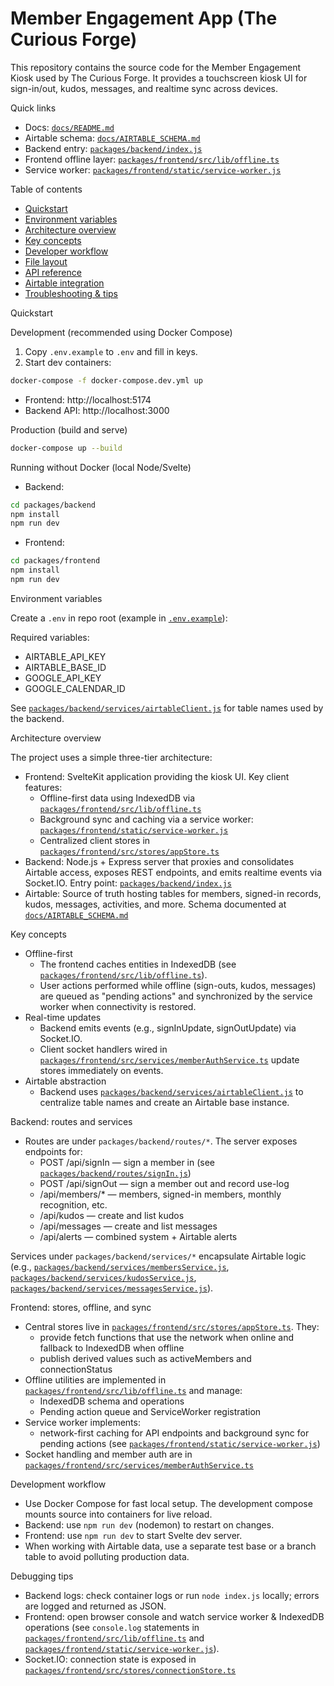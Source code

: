 # Member Engagement App (The Curious Forge)

This repository contains the source code for the Member Engagement Kiosk used by The Curious Forge. It provides a touchscreen kiosk UI for sign-in/out, kudos, messages, and realtime sync across devices.

Quick links

- Docs: [`docs/README.md`](docs/README.md:1)
- Airtable schema: [`docs/AIRTABLE_SCHEMA.md`](docs/AIRTABLE_SCHEMA.md:1)
- Backend entry: [`packages/backend/index.js`](packages/backend/index.js:1)
- Frontend offline layer: [`packages/frontend/src/lib/offline.ts`](packages/frontend/src/lib/offline.ts:1)
- Service worker: [`packages/frontend/static/service-worker.js`](packages/frontend/static/service-worker.js:1)

Table of contents

- [Quickstart](#quickstart)
- [Environment variables](#environment-variables)
- [Architecture overview](#architecture-overview)
- [Key concepts](#key-concepts)
- [Developer workflow](#developer-workflow)
- [File layout](#file-layout)
- [API reference](#api-reference)
- [Airtable integration](#airtable-integration)
- [Troubleshooting & tips](#troubleshooting--tips)

Quickstart

Development (recommended using Docker Compose)

1. Copy `.env.example` to `.env` and fill in keys.
2. Start dev containers:

```bash
docker-compose -f docker-compose.dev.yml up
```

- Frontend: http://localhost:5174
- Backend API: http://localhost:3000

Production (build and serve)

```bash
docker-compose up --build
```

Running without Docker (local Node/Svelte)

- Backend:

```bash
cd packages/backend
npm install
npm run dev
```

- Frontend:

```bash
cd packages/frontend
npm install
npm run dev
```

Environment variables

Create a `.env` in repo root (example in [`.env.example`](.env.example:1)):

Required variables:

- AIRTABLE_API_KEY
- AIRTABLE_BASE_ID
- GOOGLE_API_KEY
- GOOGLE_CALENDAR_ID

See [`packages/backend/services/airtableClient.js`](packages/backend/services/airtableClient.js:1) for table names used by the backend.

Architecture overview

The project uses a simple three-tier architecture:

- Frontend: SvelteKit application providing the kiosk UI. Key client features:
  - Offline-first data using IndexedDB via [`packages/frontend/src/lib/offline.ts`](packages/frontend/src/lib/offline.ts:1)
  - Background sync and caching via a service worker: [`packages/frontend/static/service-worker.js`](packages/frontend/static/service-worker.js:1)
  - Centralized client stores in [`packages/frontend/src/stores/appStore.ts`](packages/frontend/src/stores/appStore.ts:1)
- Backend: Node.js + Express server that proxies and consolidates Airtable access, exposes REST endpoints, and emits realtime events via Socket.IO. Entry point: [`packages/backend/index.js`](packages/backend/index.js:1)
- Airtable: Source of truth hosting tables for members, signed-in records, kudos, messages, activities, and more. Schema documented at [`docs/AIRTABLE_SCHEMA.md`](docs/AIRTABLE_SCHEMA.md:1)

Key concepts

- Offline-first
  - The frontend caches entities in IndexedDB (see [`packages/frontend/src/lib/offline.ts`](packages/frontend/src/lib/offline.ts:1)).
  - User actions performed while offline (sign-outs, kudos, messages) are queued as "pending actions" and synchronized by the service worker when connectivity is restored.
- Real-time updates
  - Backend emits events (e.g., signInUpdate, signOutUpdate) via Socket.IO.
  - Client socket handlers wired in [`packages/frontend/src/services/memberAuthService.ts`](packages/frontend/src/services/memberAuthService.ts:1) update stores immediately on events.
- Airtable abstraction
  - Backend uses [`packages/backend/services/airtableClient.js`](packages/backend/services/airtableClient.js:1) to centralize table names and create an Airtable base instance.

Backend: routes and services

- Routes are under `packages/backend/routes/*`. The server exposes endpoints for:
  - POST /api/signIn — sign a member in (see [`packages/backend/routes/signIn.js`](packages/backend/routes/signIn.js:1))
  - POST /api/signOut — sign a member out and record use-log
  - /api/members/\* — members, signed-in members, monthly recognition, etc.
  - /api/kudos — create and list kudos
  - /api/messages — create and list messages
  - /api/alerts — combined system + Airtable alerts

Services under `packages/backend/services/*` encapsulate Airtable logic (e.g., [`packages/backend/services/membersService.js`](packages/backend/services/membersService.js:1), [`packages/backend/services/kudosService.js`](packages/backend/services/kudosService.js:1), [`packages/backend/services/messagesService.js`](packages/backend/services/messagesService.js:1)).

Frontend: stores, offline, and sync

- Central stores live in [`packages/frontend/src/stores/appStore.ts`](packages/frontend/src/stores/appStore.ts:1). They:
  - provide fetch functions that use the network when online and fallback to IndexedDB when offline
  - publish derived values such as activeMembers and connectionStatus
- Offline utilities are implemented in [`packages/frontend/src/lib/offline.ts`](packages/frontend/src/lib/offline.ts:1) and manage:
  - IndexedDB schema and operations
  - Pending action queue and ServiceWorker registration
- Service worker implements:
  - network-first caching for API endpoints and background sync for pending actions (see [`packages/frontend/static/service-worker.js`](packages/frontend/static/service-worker.js:1))
- Socket handling and member auth are in [`packages/frontend/src/services/memberAuthService.ts`](packages/frontend/src/services/memberAuthService.ts:1)

Development workflow

- Use Docker Compose for fast local setup. The development compose mounts source into containers for live reload.
- Backend: use `npm run dev` (nodemon) to restart on changes.
- Frontend: use `npm run dev` to start Svelte dev server.
- When working with Airtable data, use a separate test base or a branch table to avoid polluting production data.

Debugging tips

- Backend logs: check container logs or run `node index.js` locally; errors are logged and returned as JSON.
- Frontend: open browser console and watch service worker & IndexedDB operations (see `console.log` statements in [`packages/frontend/src/lib/offline.ts`](packages/frontend/src/lib/offline.ts:1) and [`packages/frontend/static/service-worker.js`](packages/frontend/static/service-worker.js:1)).
- Socket.IO: connection state is exposed in [`packages/frontend/src/stores/connectionStore.ts`](packages/frontend/src/stores/connectionStore.ts:1)

